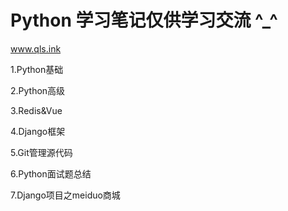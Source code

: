 # Python 学习笔记仅供学习交流 ^_^
www.qls.ink

1.Python基础

2.Python高级

3.Redis&Vue

4.Django框架

5.Git管理源代码

6.Python面试题总结

7.Django项目之meiduo商城
